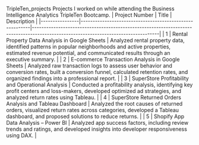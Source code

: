 TripleTen_projects
Projects I worked on while attending the Business Intelligence Analytics TripleTen Bootcamp.
| Project Number | Title                                                   | Description                                                                                                                       |
|----------------|---------------------------------------------------------|-----------------------------------------------------------------------------------------------------------------------------------|
| 1              | Rental Property Data Analysis in Google Sheets           | Analyzed rental property data, identified patterns in popular neighborhoods and active properties, estimated revenue potential, and communicated results through an executive summary.                                                                                                            |
| 2              | E-commerce Transaction Analysis in Google Sheets         | Analyzed raw transaction logs to assess user behavior and conversion rates, built a conversion funnel, calculated retention rates, and organized findings into a professional report.                                                                                   |
| 3              | SuperStore Profitability and Operational Analysis        | Conducted a profitability analysis, identifying key profit centers and loss-makers, developed optimized ad strategies, and analyzed return rates using Tableau.                                                                                              |
| 4              | SuperStore Returned Orders Analysis and Tableau Dashboard | Analyzed the root causes of returned orders, visualized return rates across categories, developed a Tableau dashboard, and proposed solutions to reduce returns.                                                                                             |
| 5              | Shopify App Data Analysis – Power BI                     | Analyzed app success factors, including review trends and ratings, and developed insights into developer responsiveness using DAX.                                                                                             |
